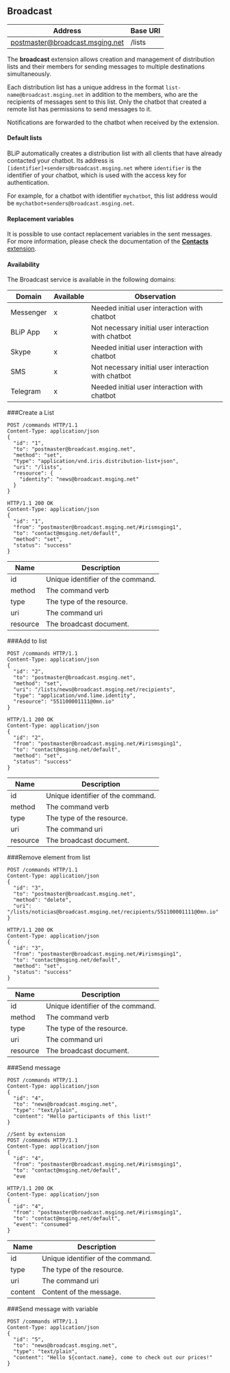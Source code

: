## Broadcast



| Address                         | Base URI     |
|---------------------------------|--------------|
| postmaster@broadcast.msging.net | /lists       |

The **broadcast** extension allows creation and management of distribution lists and their members for sending messages to multiple destinations simultaneously. 

Each distribution list has a unique address in the format `list-name@broadcast.msging.net` in addition to the members, who are the recipients of messages sent to this list. Only the chatbot that created a remote list has permissions to send messages to it.

Notifications are forwarded to the chatbot when received by the extension.

#### Default lists

BLiP automatically creates a distribution list with all clients that have already contacted your chatbot. Its address is `[identifier]+senders@broadcast.msging.net` where `identifier` is the identifier of your chatbot, which is used with the access key for authentication.

For example, for a chatbot with identifier `mychatbot`, this list address would be `mychatbot+senders@broadcast.msging.net`.

#### Replacement variables

It is possible to use contact replacement variables in the sent messages. For more information, please check the documentation of the [**Contacts** extension](https://portal.blip.ai/#/docs/extensions/contacts).




#### Availability

The Broadcast service is available in the following domains:

|Domain     |Available  |Observation                                            |
|---	      |---	      |---                                                    |
|Messenger  |x          |Needed initial user interaction with chatbot           |
|BLiP App   |x          |Not necessary initial user interaction with chatbot    |
|Skype      |x          |Needed initial user interaction with chatbot           |
|SMS        |x          |Not necessary initial user interaction with chatbot    |
|Telegram   |x          |Needed initial user interaction with chatbot           |


###Create a List
```http
POST /commands HTTP/1.1
Content-Type: application/json
{  
  "id": "1",
  "to": "postmaster@broadcast.msging.net",
  "method": "set",
  "type": "application/vnd.iris.distribution-list+json",
  "uri": "/lists",
  "resource": {  
    "identity": "news@broadcast.msging.net"
  }
}
```

```http
HTTP/1.1 200 OK
Content-Type: application/json
{
  "id": "1",
  "from": "postmaster@broadcast.msging.net/#irismsging1",
  "to": "contact@msging.net/default",
  "method": "set",
  "status": "success"
}
```

| Name | Description |
|---------------------------------|--------------|
|  id    | Unique identifier of the command.   |
| method    | The command verb   |
| type | The type of the resource. |
| uri    | The command uri   |
| resource | The broadcast document. |

###Add to list

```http
POST /commands HTTP/1.1
Content-Type: application/json
{  
  "id": "2",
  "to": "postmaster@broadcast.msging.net",
  "method": "set",
  "uri": "/lists/news@broadcast.msging.net/recipients",
  "type": "application/vnd.lime.identity",
  "resource": "551100001111@0mn.io"
}
```

```http
HTTP/1.1 200 OK
Content-Type: application/json
{
  "id": "2",
  "from": "postmaster@broadcast.msging.net/#irismsging1",
  "to": "contact@msging.net/default",
  "method": "set",
  "status": "success"
}
```


| Name | Description |
|---------------------------------|--------------|
|  id    | Unique identifier of the command.   |
| method    | The command verb   |
| type | The type of the resource. |
| uri    | The command uri   |
| resource | The broadcast document. |

###Remove element from list


```http
POST /commands HTTP/1.1
Content-Type: application/json
{  
  "id": "3",
  "to": "postmaster@broadcast.msging.net",
  "method": "delete",
  "uri": "/lists/noticias@broadcast.msging.net/recipients/551100001111@0mn.io"
}
```

```http
HTTP/1.1 200 OK
Content-Type: application/json
{
  "id": "3",
  "from": "postmaster@broadcast.msging.net/#irismsging1",
  "to": "contact@msging.net/default",
  "method": "set",
  "status": "success"
}
```

| Name | Description |
|---------------------------------|--------------|
|  id    | Unique identifier of the command.   |
| method    | The command verb   |
| type | The type of the resource. |
| uri    | The command uri   |
| resource | The broadcast document. |

###Send message


```http
POST /commands HTTP/1.1
Content-Type: application/json
{  
  "id": "4",
  "to": "news@broadcast.msging.net",
  "type": "text/plain",
  "content": "Hello participants of this list!"
}
```

```http
//Sent by extension
POST /commands HTTP/1.1
Content-Type: application/json
{
  "id": "4",
  "from": "postmaster@broadcast.msging.net/#irismsging1",
  "to": "contact@msging.net/default",
  "eve
```


```http
HTTP/1.1 200 OK
Content-Type: application/json
{
  "id": "4",
  "from": "postmaster@broadcast.msging.net/#irismsging1",
  "to": "contact@msging.net/default",
  "event": "consumed"
}
```

| Name | Description |
|---------------------------------|--------------|
|  id    | Unique identifier of the command.   |
| type | The type of the resource. |
| uri    | The command uri   |
| content | Content of the message. |

###Send message with variable

```http
POST /commands HTTP/1.1
Content-Type: application/json
{  
  "id": "5",
  "to": "news@broadcast.msging.net",
  "type": "text/plain",
  "content": "Hello ${contact.name}, come to check out our prices!"
}
```











